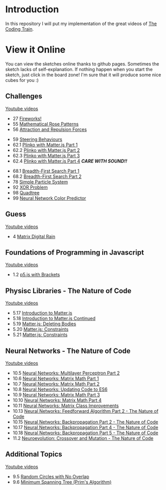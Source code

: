 # Introduction
In this repository I will put my implementation of the great videos of
[The Coding Train](https://www.youtube.com/channel/UCvjgXvBlbQiydffZU7m1_aw).

# View it Online
You can view the sketches online thanks to github pages.
Sometimes the sketch lacks of self-explanation. If nothing happen when you start
the sketch, just click in the board zone! I'm sure that it will produce some nice
cubes for you :)

## Challenges
[Youtube videos](https://www.youtube.com/playlist?list=PLRqwX-V7Uu6ZiZxtDDRCi6uhfTH4FilpH)

- 27   [Fireworks!](https://ouro17.github.io/CodingTrain/Challenges/27/)
- 55   [Mathematical Rose Patterns](https://ouro17.github.io/CodingTrain/Challenges/55/)
- 56   [Attraction and Repulsion Forces](https://ouro17.github.io/CodingTrain/Challenges/56/)
<!-- - 57. [Mapping Earthquake Data](https://ouro17.github.io/CodingTrain/Challenges/57/)-->
- 59   [Steering Behaviours](https://ouro17.github.io/CodingTrain/Challenges/59/)
- 62.1 [Plinko with Matter.js Part 1](https://ouro17.github.io/CodingTrain/Challenges/62/1/)
- 62.2 [Plinko with Matter.js Part 2](https://ouro17.github.io/CodingTrain/Challenges/62/2/)
- 62.3 [Plinko with Matter.js Part 3](https://ouro17.github.io/CodingTrain/Challenges/62/3/)
- 62.4 [Plinko with Matter.js Part 4](https://ouro17.github.io/CodingTrain/Challenges/62/4/) *__CARE WITH SOUND!!__*
<!-- - 67 [Pong!](https://ouro17.github.io/CodingTrain/Challenges/67/)-->
- 68.1 [Breadth-First Search Part 1](https://ouro17.github.io/CodingTrain/Challenges/68/1/)
- 68.2 [Breadth-First Search Part 2](https://ouro17.github.io/CodingTrain/Challenges/68/2/)
- 78   [Simple Particle System](https://ouro17.github.io/CodingTrain/Challenges/78/)
- 92   [XOR Problem](https://ouro17.github.io/CodingTrain/Challenges/92/)
- 98   [Quadtree](https://ouro17.github.io/CodingTrain/Challenges/98/)
- 99   [Neural Network Color Predictor](https://ouro17.github.io/CodingTrain/Challenges/99/)

## Guess
[Youtube videos](https://www.youtube.com/playlist?list=PLRqwX-V7Uu6bYBG4PsCJpsvMka3boE9pR)

- 4 [Matrix Digital Rain](https://ouro17.github.io/CodingTrain/guess/4/)

## Foundations of Programming in Javascript
[Youtube videos](https://www.youtube.com/playlist?list=PLRqwX-V7Uu6Zy51Q-x9tMWIv9cueOFTFA)
- 1.2 [p5.js with Brackets](https://ouro17.github.io/CodingTrain/tutorial/1/2/)

## Physisc Libraries - The Nature of Code
[Youtube videos](https://www.youtube.com/playlist?list=PLRqwX-V7Uu6akvoNKE4GAxf6ZeBYoJ4uh)

- 5.17 [Introduction to Matter.js](https://ouro17.github.io/CodingTrain/tutorial/5/17/)
- 5.18 [Introduction to Matter.js Continued](https://ouro17.github.io/CodingTrain/tutorial/5/18/)
- 5.19 [Matter.js: Deleting Bodies](https://ouro17.github.io/CodingTrain/tutorial/5/19/)
- 5.20 [Matter.js: Constraints](https://ouro17.github.io/CodingTrain/tutorial/5/20/)
- 5.21 [Matter.js: Constraints](https://ouro17.github.io/CodingTrain/tutorial/5/21/)

## Neural Networks - The Nature of Code
[Youtube videos](https://www.youtube.com/playlist?list=PLRqwX-V7Uu6aCibgK1PTWWu9by6XFdCfh)

- 10.5  [Neural Networks: Multilayer Perceptron Part 2](https://ouro17.github.io/CodingTrain/tutorial/10/5/)
- 10.6  [Neural Networks: Matrix Math Part 1](https://ouro17.github.io/CodingTrain/tutorial/10/6/)
- 10.7  [Neural Networks: Matrix Math Part 2](https://ouro17.github.io/CodingTrain/tutorial/10/7/)
- 10.8  [Neural Networks: Updating Code to ES6](https://ouro17.github.io/CodingTrain/tutorial/10/8/)
- 10.9  [Neural Networks: Matrix Math Part 3](https://ouro17.github.io/CodingTrain/tutorial/10/9/)
- 10.10 [Neural Networks: Matrix Math Part 4](https://ouro17.github.io/CodingTrain/tutorial/10/10/)
- 10.11 [Neural Networks: Matrix Class Improvements](https://ouro17.github.io/CodingTrain/tutorial/10/11/)
- 10.13 [Neural Networks: Feedforward Algorithm Part 2 - The Nature of Code](https://ouro17.github.io/CodingTrain/tutorial/10/13/)
- 10.15 [Neural Networks: Backpropagation Part 2 - The Nature of Code](https://ouro17.github.io/CodingTrain/tutorial/10/15/)
- 10.17 [Neural Networks: Backpropagation Part 4 - The Nature of Code](https://ouro17.github.io/CodingTrain/tutorial/10/17/)
- 10.18 [Neural Networks: Backpropagation Part 5 - The Nature of Code](https://ouro17.github.io/CodingTrain/tutorial/10/18/)
- 11.2  [Neuroevolution: Crossover and Mutation - The Nature of Code](https://ouro17.github.io/CodingTrain/tutorial/11/2/)

## Additional Topics
[Youtube videos](https://www.youtube.com/playlist?list=PLRqwX-V7Uu6ZmA-d3D0iFIvgrB5_7kB8H)

- 9.5 [Random Circles with No Overlap](https://ouro17.github.io/CodingTrain/tutorial/9/5/)
- 9.6 [Minimum Spanning Tree (Prim's Algorithm)](https://ouro17.github.io/CodingTrain/tutorial/9/6/)
